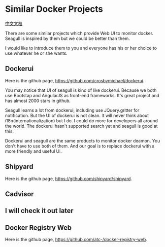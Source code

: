 
# Similar Docker Projects

[中文文档](2014-10-13-similar-docker-projects-zh.md)

There are some similar projects which provide Web UI to monitor docker. Seagull is inspired by them but we could be better than them.

I would like to introduce them to you and everyone has his or her choice to use whatever he or she wants.

## Dockerui

Here is the github page, <https://github.com/crosbymichael/dockerui>.

You may notice that UI of seagull is kind of like dockerui. Because we both use Bootstap and AngularJS as front-end frameworks. It's great project and has almost 2000 stars in github.

Seagull learns a lot from dockerui, including use JQuery.gritter for notification. But the UI of dockerui is not clean. It will never think about i18n(internationalization) but I do. I could do more for developers all around the world. The dockerui hasn't supported search yet and seagull is good at this.

Dockerui and seagull are the same products to monitor docker deamon. You don't have to use both of them. And our goal is to replace dockerui with a more friendly and useful UI.

## Shipyard

Here is the github page, <https://github.com/shipyard/shipyard>.

## Cadvisor

## I will check it out later

## Docker Registry Web

Here is the github page, <https://github.com/atc-/docker-registry-web>.
